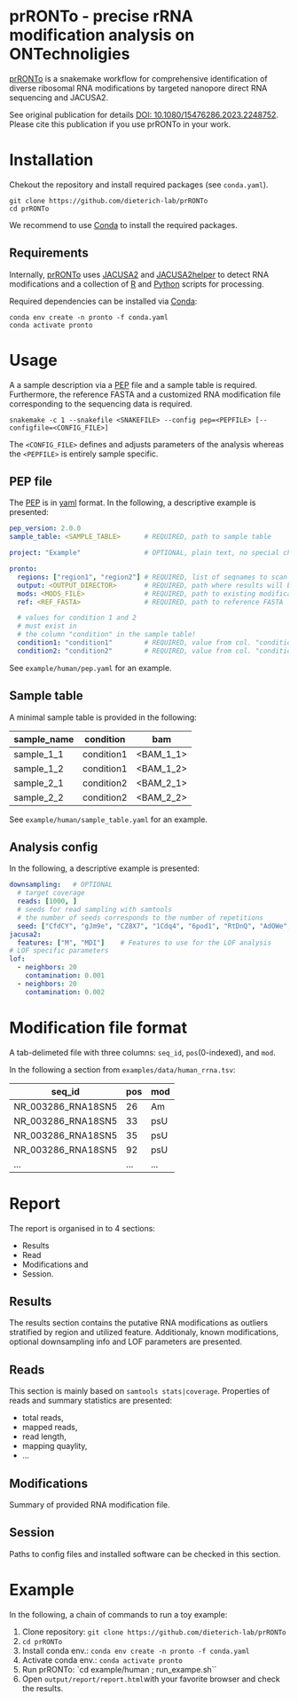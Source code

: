 prRONTo - precise rRNA modification analysis on ONTechnoligies
==============================================================

[prRONTo](https://github.com/dieterich-lab/prRONTo) is a snakemake workflow 
for comprehensive identification of diverse ribosomal RNA modifications
 by targeted nanopore direct RNA sequencing and JACUSA2.

See original publication for details [DOI: 10.1080/15476286.2023.2248752](https://www.tandfonline.com/doi/full/10.1080/15476286.2023.2248752).
Please cite this publication if you use prRONTo in your work.

# Installation

Chekout the repository and install required packages (see `conda.yaml`).

```
git clone https://github.com/dieterich-lab/prRONTo
cd prRONTo
```

We recommend to use [Conda](https://conda.io) to install the required packages.

## Requirements

Internally, [prRONTo](https://github.com/dieterich-lab/prRONTo) uses 
[JACUSA2](https://dieterich-lab/JACUSA2) and 
[JACUSA2helper](https://github.com/dieterich-lab/JACUSA2helper) to
detect RNA modifications and a collection of 
[R](https://www.r-project.org) and [Python](https://www.python.org) scripts for processing.

Required dependencies can be installed via [Conda](https://conda.io):
```
conda env create -n pronto -f conda.yaml
conda activate pronto
```

# Usage

A a sample description via a [PEP](https://pep.databio.org/en/2.0.0) file and a sample table is required.
Furthermore, the reference FASTA and a customized RNA modification file corresponding to the sequencing data is required.

```
snakemake -c 1 --snakefile <SNAKEFILE> --config pep=<PEPFILE> [--configfile=<CONFIG_FILE>]
```
The `<CONFIG_FILE>` defines and adjusts parameters of the analysis whereas the `<PEPFILE>` is entirely sample specific.

## PEP file

The [PEP](https://pep.databio.org/en/2.0.0/) is in [yaml](https://yaml.org/) format.
In the following, a descriptive example is presented:

```yaml
pep_version: 2.0.0
sample_table: <SAMPLE_TABLE>      # REQUIRED, path to sample table

project: "Example"                # OPTIONAL, plain text, no special characters

pronto:
  regions: ["region1", "region2"] # REQUIRED, list of seqnames to scan for modifications
  output: <OUTPUT_DIRECTOR>       # REQUIRED, path where results will be written to
  mods: <MODS_FILE>               # REQUIRED, path to existing modification annotation
  ref: <REF_FASTA>                # REQUIRED, path to reference FASTA

  # values for condition 1 and 2 
  # must exist in
  # the column "condition" in the sample table!
  condition1: "condition1"        # REQUIRED, value from col. "condition" in sample table
  condition2: "condition2"        # REQUIRED, value from col. "condition", in sample table
```

See `example/human/pep.yaml` for an example.

## Sample table

A minimal sample table is provided in the following:

| sample_name | condition  | bam       |
| ------------| ---------- | --------- |
| sample_1_1  | condition1 | <BAM_1_1> |
| sample_1_2  | condition1 | <BAM_1_2> |
| sample_2_1  | condition2 | <BAM_2_1> |
| sample_2_2  | condition2 | <BAM_2_2> |

See `example/human/sample_table.yaml` for an example.

## Analysis config

In the following, a descriptive example is presented:

```yaml
downsampling:   # OPTIONAL
  # target coverage
  reads: [1000, ]
  # seeds for read sampling with samtools
  # the number of seeds corresponds to the number of repetitions
  seed: ["CfdCY", "gJm9e", "CZ8X7", "1Cdq4", "6pod1", "RtDnQ", "AdOWe", ]
jacusa2:
  features: ["M", "MDI"]    # Features to use for the LOF analysis
# LOF specific parameters
lof:
  - neighbors: 20
    contamination: 0.001
  - neighbors: 20
    contamination: 0.002
```

# Modification file format

A tab-delimeted file with three columns: `seq_id`, `pos`(0-indexed), and `mod`.

In the following a section from `examples/data/human_rrna.tsv`:

| seq_id             | pos | mod |
| ------------------ | --- | --- |
| NR_003286_RNA18SN5 | 26  | Am  |
| NR_003286_RNA18SN5 | 33  | psU |
| NR_003286_RNA18SN5 | 35  | psU |
| NR_003286_RNA18SN5 | 92  | psU |
| ...                | ... | ... |

# Report

The report is organised in to 4 sections:

* Results
* Read
* Modifications and 
* Session.

## Results

The results section contains the putative RNA modifications as outliers stratified 
by region and utilized feature.
Additionaly, known modifications, optional downsampling info and LOF parameters are presented.

## Reads

This section is mainly based on `samtools stats|coverage`. 
Properties of reads and summary statistics are presented:

* total reads,
* mapped reads,
* read length,
* mapping quaylity, 
* ...

## Modifications

Summary of provided RNA modification file.

## Session

Paths to config files and installed software can be checked in this section.

# Example

In the following, a chain of commands to run a toy example:

1. Clone repository: `git clone https://github.com/dieterich-lab/prRONTo`
2. `cd prRONTo`
3. Install conda env.: `conda env create -n pronto -f conda.yaml`
4. Activate conda env.: `conda activate pronto`
5. Run prRONTo: `cd example/human ; run_exampe.sh``
6. Open `output/report/report.html`with your favorite browser and check the results.
